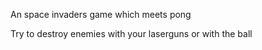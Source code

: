 An space invaders game which meets pong

Try to destroy enemies with your laserguns or with the ball